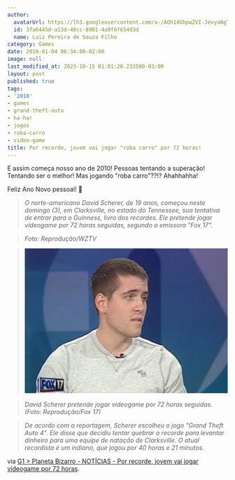 ```yaml
---
author:
  avatarUrl: https://lh3.googleusercontent.com/a-/AOh14GhpwZVI-JevyaNgTdlrOT6YN20cI6V9Kxtq38Ij8AQ=s100
  id: 3fa6445d-a13d-40cc-8901-4a9f6f654d3d
  name: Luiz Pereira de Souza Filho
category: Games
date: 2010-01-04 06:34:00-02:00
image: null
last_modified_at: 2023-10-15 01:01:20.233580-03:00
layout: post
published: true
tags:
- '2010'
- games
- grand-theft-auto
- ha-ha!
- jogos
- roba-carro
- video-game
title: Por recorde, jovem vai jogar "roba carro" por 72 horas!
---
```


E assim começa nosso ano de 2010! Pessoas tentando a superação! Tentando ser o melhor! Mas jogando "roba carro"??!? Ahahhahha!

Feliz Ano Novo pessoal! 🙂

> _O norte-americano David Scherer, de 19 anos, começou neste domingo (3), em Clarksville, no estado do Tennessee, sua tentativa de entrar para o Guinness, livro dos recordes. Ele pretende jogar videogame por 72 horas seguidas, segundo a emissora "Fox 17"._

>

> _Foto: Reprodução/WZTV_

>

> ![David Scherer](/wp-content/uploads/2010/01/033535633-FMM00.jpg)

>

> _David Scherer pretende jogar videogame por 72 horas seguidas. (Foto: Reprodução/Fox 17)_

>

> _De acordo com a reportagem, Scherer escolheu o jogo "Grand Theft Auto 4". Ele disse que decidiu tentar quebrar o recorde para levantar dinheiro para uma equipe de natação de Clarksville. O atual recordista é um indiano, que jogou por 40 horas e 21 minutos._

via [G1 > Planeta Bizarro - NOTÍCIAS - Por recorde, jovem vai jogar videogame por 72 horas](http://g1.globo.com/Noticias/PlanetaBizarro/0,,MUL1432469-6091,00.html).
